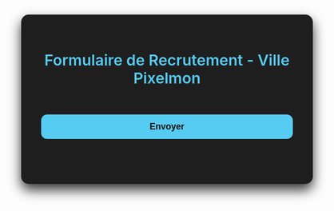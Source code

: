 <html lang="fr">
<head>
  <meta charset="UTF-8" />
  <meta name="viewport" content="width=device-width, initial-scale=1" />
  <title>Recrutement Ville Pixelmon</title>
  <style>
    @import url('https://fonts.googleapis.com/css2?family=Montserrat:wght@400;600&display=swap');

    body {
      font-family: 'Montserrat', Arial, sans-serif;
      background-color: #121212;
      color: #e0e0e0;
      margin: 0;
      padding: 40px 20px;
      min-height: 100vh;
      display: flex;
      justify-content: center;
      align-items: flex-start;
    }

    form {
      background: #1e1e1e;
      padding: 30px 40px;
      border-radius: 15px;
      max-width: 700px;
      width: 100%;
      box-shadow: 0 12px 24px rgba(0, 0, 0, 0.8);
      transition: box-shadow 0.3s ease;
    }
    form:hover {
      box-shadow: 0 20px 40px rgba(0, 0, 0, 0.9);
    }

    h2 {
      margin-bottom: 25px;
      color: #56ccf2;
      font-weight: 600;
      font-size: 1.9rem;
      text-align: center;
    }

    label {
      display: block;
      font-weight: 600;
      margin-bottom: 8px;
      margin-top: 25px;
      color: #a0a0a0;
      font-size: 1rem;
    }

    input[type="text"], input[type="number"], textarea {
      width: 100%;
      padding: 12px 15px;
      border-radius: 12px;
      border: 1.5px solid #333;
      font-size: 1rem;
      font-family: 'Montserrat', Arial, sans-serif;
      resize: vertical;
      background-color: #2a2a2a;
      color: #e0e0e0;
      transition: border-color 0.3s ease, background-color 0.3s ease;
      box-sizing: border-box;
    }

    input[type="text"]::placeholder,
    input[type="number"]::placeholder,
    textarea::placeholder {
      color: #7a7a7a;
    }

    input[type="text"]:focus, input[type="number"]:focus, textarea:focus {
      border-color: #56ccf2;
      outline: none;
      box-shadow: 0 0 8px rgba(86, 204, 242, 0.7);
      background-color: #3a3a3a;
    }

    textarea {
      min-height: 100px;
    }

    button {
      margin-top: 30px;
      width: 100%;
      background: #56ccf2;
      color: #121212;
      font-weight: 700;
      font-size: 1.1rem;
      padding: 14px;
      border: none;
      border-radius: 12px;
      cursor: pointer;
      transition: background 0.3s ease;
    }
    button:hover {
      background: #3498db;
      color: #fff;
    }

    #result {
      margin-top: 20px;
      font-weight: 600;
      font-size: 1rem;
      text-align: center;
      min-height: 24px;
      color: #27ae60;
    }

    #result.error {
      color: #e74c3c;
    }
  </style>
</head>
<body>
  <form id="pixelmon-form" autocomplete="off">
    <h2>Formulaire de Recrutement - Ville Pixelmon</h2>
    <div id="questions-container"></div>
    <button type="submit">Envoyer</button>
    <p id="result"></p>
  </form>

  <script>
    const questions = [
      { type: "text", label: "Pseudo Discord :", name: "discord_pseudo", placeholder: "Ex: MonPseudo#1234", required: true },
      { type: "text", label: "Nom du joueur dans le jeu :", name: "jeu_pseudo", placeholder: "Ton pseudo Minecraft / Pixelmon", required: true },
      { type: "number", label: "Âge :", name: "age", min: 10, max: 100, placeholder: "Ton âge", required: true },
      { type: "textarea", label: "Quelle est ta disponibilité (jours/horaires) ?", name: "disponibilite", placeholder: "Ex : Tous les soirs à partir de 18h", required: true },
      { type: "textarea", label: "Pourquoi veux-tu rejoindre notre ville ?", name: "q0", required: true },
      { type: "textarea", label: "Qu'est-ce qui t'a attiré dans notre communauté ?", name: "q1", required: true },
      { type: "textarea", label: "As-tu déjà été dans une autre ville avant ? Si oui, pourquoi l'as-tu quittée ?", name: "q2", required: true },
      { type: "textarea", label: "Depuis combien de temps joues-tu à Pixelmon / Minecraft ?", name: "q3", required: true },
      { type: "textarea", label: "Quel est ton niveau en construction, élevage de Pokémon ou farming ?", name: "q4", required: true },
      { type: "textarea", label: "As-tu déjà participé à des projets communautaires dans d'autres serveurs ?", name: "q5", required: true },
      { type: "textarea", label: "Qu'aimerais-tu apporter à la ville ?", name: "q6", required: true },
      { type: "textarea", label: "As-tu une spécialité ou un rôle que tu aimerais prendre dans la ville ?", name: "q7", required: true },
      { type: "textarea", label: "Combien de temps es-tu actif en moyenne par semaine ?", name: "q8", required: true },
      { type: "textarea", label: "Comment réagis-tu en cas de conflit avec un autre joueur ?", name: "q9", required: true },
      { type: "textarea", label: "Quelle est ta définition d'une bonne ambiance dans une communauté ?", name: "q10", required: true },
      { type: "textarea", label: "Es-tu d'accord avec les règles de la ville ?", name: "q11", required: true },
      { type: "textarea", label: "Es-tu d'accord pour respecter l'organisation de la ville ?", name: "q12", required: true },
      { type: "textarea", label: "Si tu ne peux plus jouer pendant une période, serais-tu à l'aise de prévenir un responsable ?", name: "q13", required: true },
      { type: "textarea", label: "As-tu lu et accepté les règles du serveur Poke Legends ?", name: "q14", required: true }
    ];

    const container = document.getElementById("questions-container");

    questions.forEach((q) => {
      const label = document.createElement("label");
      label.textContent = q.label;
      label.htmlFor = q.name;
      container.appendChild(label);

      let input;
      if (q.type === "textarea") {
        input = document.createElement("textarea");
        input.rows = 4;
        input.placeholder = q.placeholder || "";
      } else if (q.type === "number") {
        input = document.createElement("input");
        input.type = "number";
        if (q.min !== undefined) input.min = q.min;
        if (q.max !== undefined) input.max = q.max;
        input.placeholder = q.placeholder || "";
      } else if (q.type === "text") {
        input = document.createElement("input");
        input.type = "text";
        input.placeholder = q.placeholder || "";
      }
      input.name = q.name;
      if (q.required) input.required = true;
      input.id = q.name;
      container.appendChild(input);
    });

    document.getElementById("pixelmon-form").addEventListener("submit", async (e) => {
      e.preventDefault();
      const form = new FormData(e.target);

      const now = new Date();
      const date = now.toLocaleDateString("fr-FR");
      const time = now.toLocaleTimeString("fr-FR");

      // Construire le message complet pour la candidature
      let content = `**Nouvelle candidature Pixelmon**\nEnvoyée le **${date} à ${time}**\n\n`;

      questions.forEach((q) => {
        const answer = form.get(q.name) || "Non répondu";
        content += `> **${q.label}**\n\`\`\`\n${answer}\n\`\`\`\n`;
      });

      // Récupérer pseudo discord et pseudo jeu pour l'historique
      const discordPseudo = form.get("discord_pseudo") || "Inconnu";
      const jeuPseudo = form.get("jeu_pseudo") || "Inconnu";

      // Message historique court
      const historiqueContent = `**Nouvelle candidature reçue**\n> Pseudo Discord : **${discordPseudo}**\n> Pseudo en jeu : **${jeuPseudo}**\n> Date : ${date} à ${time}`;

      // Tes URLs webhook ici (remplace par les tiennes)
      const webhookCandidature = "https://discord.com/api/webhooks/1378452987617214514/j3Y6bkCZEkWWRaFFo91DSrNiG6ufRaCbHRajY5zSmkR6F--HPrbZoc6E_0wZ0RaJ7YKl";
      const webhookHistorique = "https://discord.com/api/webhooks/1378466946365915146/ydgN4WMc3o6lbK4-p7ZsaXpSL6zME0QUmZllW31EATbjdCDFhWWHRNGSOVm_2-2ruMLn";

      const resultElem = document.getElementById("result");

      try {
        // Envoi candidature complète
        let res1 = await fetch(webhookCandidature, {
          method: "POST",
          headers: { "Content-Type": "application/json" },
          body: JSON.stringify({ content }),
        });
        if (!res1.ok) throw new Error("Erreur envoi candidature");

        // Envoi message historique
        let res2 = await fetch(webhookHistorique, {
          method: "POST",
          headers: { "Content-Type": "application/json" },
          body: JSON.stringify({ content: historiqueContent }),
        });
        if (!res2.ok) throw new Error("Erreur envoi historique");

        resultElem.textContent = "✅ Réponses envoyées avec succès sur Discord !";
        resultElem.classList.remove("error");
        e.target.reset();
      } catch (err) {
        resultElem.textContent = "❌ Une erreur s'est produite lors de l'envoi.";
        resultElem.classList.add("error");
        console.error(err);
      }
    });
  </script>
</body>
</html>
